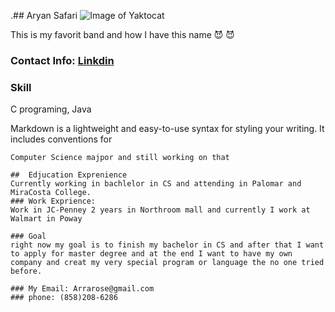  .## Aryan Safari
![Image of Yaktocat](http://louderthanwar.com/wp-content/uploads/2015/12/guns-n-roses.jpg)

This is my favorit band and how I have this name :smiling_imp: :smiling_imp:

### Contact Info: [Linkdin](https://www.linkedin.com/in/aryan-safari-b014b985/) 


### Skill
C programing, Java

Markdown is a lightweight and easy-to-use syntax for styling your writing. It includes conventions for

```Education: Computer Science majpor and still working on that
Computer Science majpor and still working on that

##  Edjucation Exprenience
Currently working in bachlelor in CS and attending in Palomar and MiraCosta College.
### Work Exprience: 
Work in JC-Penney 2 years in Northroom mall and currently I work at Walmart in Poway

### Goal
right now my goal is to finish my bachelor in CS and after that I want to apply for master degree and at the end I want to have my own company and creat my very special program or language the no one tried before.

### My Email: Arrarose@gmail.com
### phone: (858)208-6286
